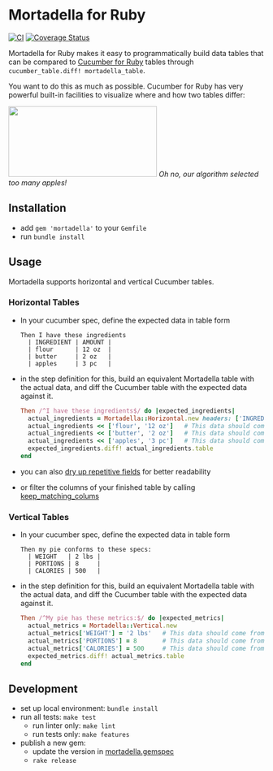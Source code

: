 # Mortadella for Ruby

[![CI](https://github.com/kevgo/mortadella-ruby/actions/workflows/ruby.yml/badge.svg)](https://github.com/kevgo/mortadella-ruby/actions/workflows/ruby.yml)
[![Coverage Status](https://coveralls.io/repos/github/kevgo/mortadella-ruby/badge.svg?branch=main)](https://coveralls.io/github/kevgo/mortadella-ruby?branch=main)

Mortadella for Ruby makes it easy to programmatically build data tables that can
be compared to [Cucumber for Ruby](https://github.com/cucumber/cucumber-ruby)
tables through `cucumber_table.diff! mortadella_table`.

You want to do this as much as possible. Cucumber for Ruby has very powerful
built-in facilities to visualize where and how two tables differ:

<img src="https://raw.githubusercontent.com/kevgo/mortadella/master/documentation/ingredients.png" width="292" height="139">
<i>Oh no, our algorithm selected too many apples!</i>

## Installation

- add `gem 'mortadella'` to your `Gemfile`
- run `bundle install`

## Usage

Mortadella supports horizontal and vertical Cucumber tables.

### Horizontal Tables

- In your cucumber spec, define the expected data in table form

  ```cucumber
  Then I have these ingredients
    | INGREDIENT | AMOUNT |
    | flour      | 12 oz  |
    | butter     | 2 oz   |
    | apples     | 3 pc   |
  ```

- in the step definition for this, build an equivalent Mortadella table with the
  actual data, and diff the Cucumber table with the expected data against it.

  ```ruby
  Then /^I have these ingredients$/ do |expected_ingredients|
    actual_ingredients = Mortadella::Horizontal.new headers: ['INGREDIENT', 'AMOUNT']
    actual_ingredients << ['flour', '12 oz']   # This data should come from your app
    actual_ingredients << ['butter', '2 oz']   # This data should come from your app
    actual_ingredients << ['apples', '3 pc']   # This data should come from your app
    expected_ingredients.diff! actual_ingredients.table
  end
  ```

- you can also
  [dry up repetitive fields](https://github.com/kevgo/mortadella/blob/master/features/horizontal_tables/drying_up_fields.feature)
  for better readability

- or filter the columns of your finished table by calling
  [keep_matching_colums](features/horizontal_tables/keep_matching_columns.feature)

### Vertical Tables

- In your cucumber spec, define the expected data in table form

  ```cucumber
  Then my pie conforms to these specs:
    | WEIGHT   | 2 lbs |
    | PORTIONS | 8     |
    | CALORIES | 500   |
  ```

- in the step definition for this, build an equivalent Mortadella table with the
  actual data, and diff the Cucumber table with the expected data against it.

  ```ruby
  Then /^My pie has these metrics:$/ do |expected_metrics|
    actual_metrics = Mortadella::Vertical.new
    actual_metrics['WEIGHT'] = '2 lbs'   # This data should come from your app
    actual_metrics['PORTIONS'] = 8       # This data should come from your app
    actual_metrics['CALORIES'] = 500     # This data should come from your app
    expected_metrics.diff! actual_metrics.table
  end
  ```

## Development

- set up local environment: `bundle install`
- run all tests: `make test`
  - run linter only: `make lint`
  - run tests only: `make features`
- publish a new gem:
  - update the version in [mortadella.gemspec](mortadella.gemspec)
  - `rake release`
